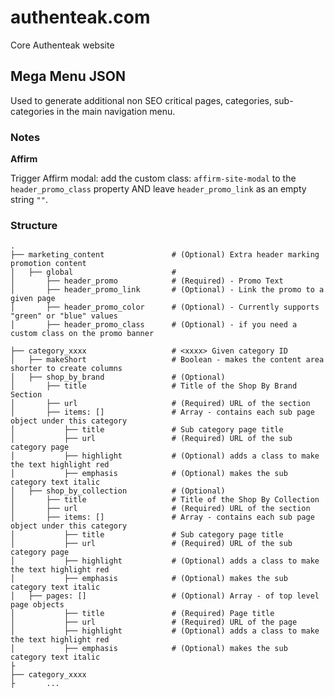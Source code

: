 # authenteak.com
Core Authenteak website 

## Mega Menu JSON

Used to generate additional non SEO critical pages, categories, sub-categories in the main navigation menu.

### Notes

**Affirm**

Trigger Affirm modal: add the custom class: `affirm-site-modal` to the `header_promo_class` property AND leave `header_promo_link` as an empty string `""`.

### Structure
```
.
├── marketing_content				# (Optional) Extra header marking promotion content
│   ├── global						# 
│   	├── header_promo			# (Required) - Promo Text
│   	├── header_promo_link		# (Optional) - Link the promo to a given page
│   	├── header_promo_color		# (Optional) - Currently supports "green" or "blue" values
│   	├── header_promo_class		# (Optional) - if you need a custom class on the promo banner

├── category_xxxx					# <xxxx> Given category ID
│   ├── makeShort					# Boolean - makes the content area shorter to create columns
│   ├── shop_by_brand				# (Optional)
│   	├── title					# Title of the Shop By Brand Section
│   	├── url						# (Required) URL of the section
│   	├── items: []				# Array - contains each sub page object under this category
│   		├── title				# Sub category page title
│   		├── url					# (Required) URL of the sub category page
│   		├── highlight			# (Optional) adds a class to make the text highlight red
│   		├── emphasis			# (Optional) makes the sub category text italic
│   ├── shop_by_collection			# (Optional) 
│   	├── title					# Title of the Shop By Collection
│   	├── url						# (Required) URL of the section
│   	├── items: []				# Array - contains each sub page object under this category
│   		├── title				# Sub category page title
│   		├── url					# (Required) URL of the sub category page
│   		├── highlight			# (Optional) adds a class to make the text highlight red
│   		├── emphasis			# (Optional) makes the sub category text italic
│   ├── pages: []					# (Optional) Array - of top level page objects
│   		├── title				# (Required) Page title
│   		├── url					# (Required) URL of the page
│   		├── highlight			# (Optional) adds a class to make the text highlight red
│   		├── emphasis			# (Optional) makes the sub category text italic
├
├── category_xxxx
├		...
```

